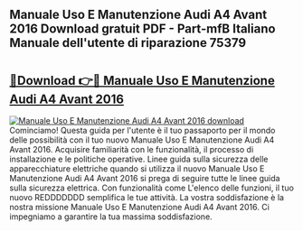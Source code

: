 ## Manuale Uso E Manutenzione Audi A4 Avant 2016 Download gratuit PDF - Part-mfB Italiano Manuale dell'utente di riparazione 75379

# <h2><a href="http://dffcen.blite.top/?on=Manuale+Uso+E+Manutenzione+Audi+A4+Avant+2016">🔗Download 👉🔴 Manuale Uso E Manutenzione Audi A4 Avant 2016</a></h2>

[![Manuale Uso E Manutenzione Audi A4 Avant 2016 download](https://i.imgur.com/lujVjoI.png)](http://dffcen.blite.top/?on=Manuale+Uso+E+Manutenzione+Audi+A4+Avant+2016)
Cominciamo! Questa guida per l'utente è il tuo passaporto per il mondo delle possibilità con il tuo nuovo Manuale Uso E Manutenzione Audi A4 Avant 2016. Acquisire familiarità con le funzionalità, il processo di installazione e le politiche operative. Linee guida sulla sicurezza delle apparecchiature elettriche quando si utilizza il nuovo Manuale Uso E Manutenzione Audi A4 Avant 2016 si prega di seguire tutte le linee guida sulla sicurezza elettrica. Con funzionalità come L'elenco delle funzioni, il tuo nuovo REDDDDDDD semplifica le tue attività. La vostra soddisfazione è la nostra missione Manuale Uso E Manutenzione Audi A4 Avant 2016. Ci impegniamo a garantire la tua massima soddisfazione.
